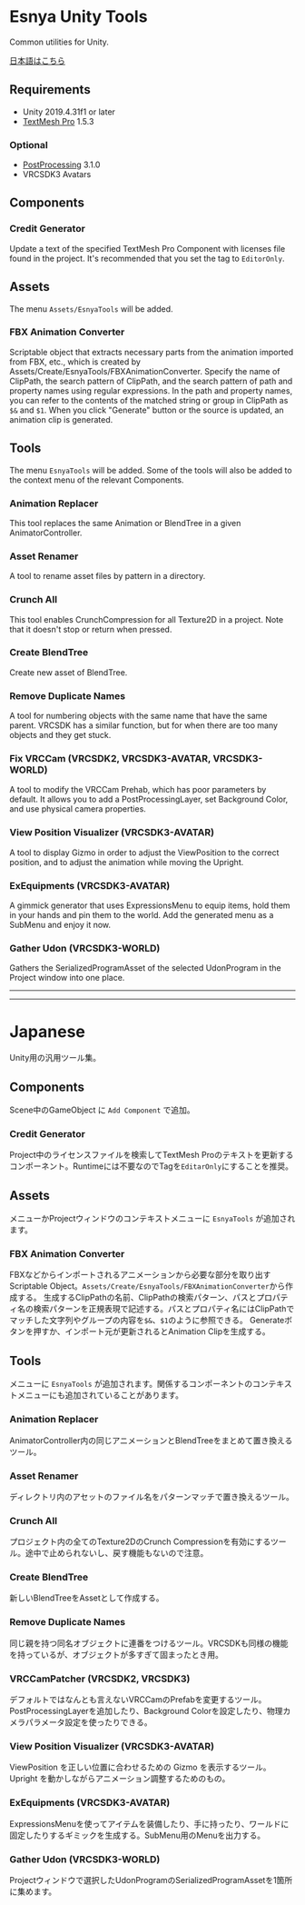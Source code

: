 # Esnya Unity Tools
Common utilities for Unity.

[日本語はこちら](#Japanese)

## Requirements
* Unity 2019.4.31f1 or later
* [TextMesh Pro](https://docs.unity3d.com/Packages/com.unity.textmeshpro@1.5/manual/index.html) 1.5.3

### Optional
* [PostProcessing](https://docs.unity3d.com/Packages/com.unity.postprocessing@2.1/manual/Installation.html) 3.1.0
* VRCSDK3 Avatars

## Components
### Credit Generator
Update a text of the specified TextMesh Pro Component with licenses file found in the project. It's recommended that you set the tag to `EditorOnly`.

## Assets
The menu `Assets/EsnyaTools` will be added.

### FBX Animation Converter
Scriptable object that extracts necessary parts from the animation imported from FBX, etc., which is created by Assets/Create/EsnyaTools/FBXAnimationConverter.
Specify the name of ClipPath, the search pattern of ClipPath, and the search pattern of path and property names using regular expressions. In the path and property names, you can refer to the contents of the matched string or group in ClipPath as `$&` and `$1`.
When you click "Generate" button or the source is updated, an animation clip is generated.

## Tools
The menu `EsnyaTools` will be added. Some of the tools will also be added to the context menu of the relevant Components.
### Animation Replacer
This tool replaces the same Animation or BlendTree in a given AnimatorController.

### Asset Renamer
A tool to rename asset files by pattern in a directory.

### Crunch All
This tool enables CrunchCompression for all Texture2D in a project. Note that it doesn't stop or return when pressed.

### Create BlendTree
Create new asset of BlendTree.

### Remove Duplicate Names
A tool for numbering objects with the same name that have the same parent.
 VRCSDK has a similar function, but for when there are too many objects and they get stuck.

### Fix VRCCam (VRCSDK2, VRCSDK3-AVATAR, VRCSDK3-WORLD)
A tool to modify the VRCCam Prehab, which has poor parameters by default.
It allows you to add a PostProcessingLayer, set Background Color, and use physical camera properties.

### View Position Visualizer (VRCSDK3-AVATAR)
A tool to display Gizmo in order to adjust the ViewPosition to the correct position, and to adjust the animation while moving the Upright.

### ExEquipments (VRCSDK3-AVATAR)
A gimmick generator that uses ExpressionsMenu to equip items, hold them in your hands and pin them to the world. Add the generated menu as a SubMenu and enjoy it now.

### Gather Udon (VRCSDK3-WORLD)
Gathers the SerializedProgramAsset of the selected UdonProgram in the Project window into one place.

----
----

# Japanese
Unity用の汎用ツール集。

## Components
Scene中のGameObject に `Add Component` で追加。

### Credit Generator
Project中のライセンスファイルを検索してTextMesh Proのテキストを更新するコンポーネント。Runtimeには不要なのでTagを`EditarOnly`にすることを推奨。

## Assets
メニューかProjectウィンドウのコンテキストメニューに `EsnyaTools` が追加されます。

### FBX Animation Converter
FBXなどからインポートされるアニメーションから必要な部分を取り出すScriptable Object。`Assets/Create/EsnyaTools/FBXAnimationConverter`から作成する。
生成するClipPathの名前、ClipPathの検索パターン、パスとプロパティ名の検索パターンを正規表現で記述する。パスとプロパティ名にはClipPathでマッチした文字列やグループの内容を`$&`、`$1`のように参照できる。
Generateボタンを押すか、インポート元が更新されるとAnimation Clipを生成する。

## Tools
メニューに `EsnyaTools` が追加されます。関係するコンポーネントのコンテキストメニューにも追加されていることがあります。

### Animation Replacer
AnimatorController内の同じアニメーションとBlendTreeをまとめて置き換えるツール。

### Asset Renamer
ディレクトリ内のアセットのファイル名をパターンマッチで置き換えるツール。

### Crunch All
プロジェクト内の全てのTexture2DのCrunch Compressionを有効にするツール。途中で止められないし、戻す機能もないので注意。

### Create BlendTree
新しいBlendTreeをAssetとして作成する。

### Remove Duplicate Names
同じ親を持つ同名オブジェクトに連番をつけるツール。VRCSDKも同様の機能を持っているが、オブジェクトが多すぎて固まったとき用。

### VRCCamPatcher (VRCSDK2, VRCSDK3)
デフォルトではなんとも言えないVRCCamのPrefabを変更するツール。
PostProcessingLayerを追加したり、Background Colorを設定したり、物理カメラパラメータ設定を使ったりできる。

### View Position Visualizer (VRCSDK3-AVATAR)
ViewPosition を正しい位置に合わせるための Gizmo を表示するツール。Upright を動かしながらアニメーション調整するためのもの。

### ExEquipments (VRCSDK3-AVATAR)
ExpressionsMenuを使ってアイテムを装備したり、手に持ったり、ワールドに固定したりするギミックを生成する。SubMenu用のMenuを出力する。

### Gather Udon (VRCSDK3-WORLD)
Projectウィンドウで選択したUdonProgramのSerializedProgramAssetを1箇所に集めます。

